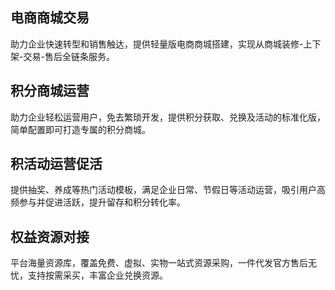 ## 电商商城交易
助力企业快速转型和销售触达，提供轻量版电商商城搭建，实现从商城装修-上下架-交易-售后全链条服务。

## 积分商城运营
助力企业轻松运营用户，免去繁琐开发，提供积分获取、兑换及活动的标准化版，简单配置即可打造专属的积分商城。

## 积活动运营促活
提供抽奖、养成等热门活动模板，满足企业日常、节假日等活动运营，吸引用户高频参与并促进活跃，提升留存和积分转化率。

## 权益资源对接
平台海量资源库，覆盖免费、虚拟、实物一站式资源采购，一件代发官方售后无忧，支持按需采买，丰富企业兑换资源。

